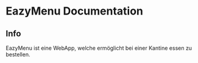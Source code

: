 # EazyMenu Documentation

## Info 

EazyMenu ist eine WebApp, welche ermöglicht bei einer Kantine essen zu bestellen.
